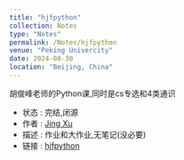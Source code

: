```yaml
---
title: "hjfpython"
collection: Notes
type: "Notes"
permalink: /Notes/hjfpython
venue: "Peking Univercity"
date: 2024-08-30
location: "Beijing, China"
---
```

胡俊峰老师的Python课,同时是cs专选和4类通识
- 状态 : 完结,闭源
- 作者 : [Jing Xu](https://iculizhi.github.io/)
- 描述 : 作业和大作业,无笔记(没必要)
- 链接 : [hjfpython](https://github.com/ICUlizhi/hjfpython-pku)